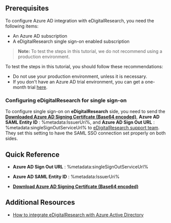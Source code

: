 ## Prerequisites

To configure Azure AD integration with eDigitalResearch, you need the following items:

- An Azure AD subscription
- A eDigitalResearch single sign-on enabled subscription

> **Note:**
> To test the steps in this tutorial, we do not recommend using a production environment.

To test the steps in this tutorial, you should follow these recommendations:

- Do not use your production environment, unless it is necessary.
- If you don't have an Azure AD trial environment, you can get a one-month trial [here](https://azure.microsoft.com/pricing/free-trial/).

### Configuring eDigitalResearch for single sign-on

To configure single sign-on on **eDigitalResearch** side, you need to send the **[Downloaded Azure AD Signing Certifcate (Base64 encoded)](%metadata:certificateDownloadBase64Url%)**, **Azure AD SAML Entity ID** : %metadata:IssuerUri%, and  **Azure AD Sign Out URL** : %metadata:singleSignOutServiceUrl% to [eDigitalResearch support team](http://www.maruedr.com/contact). They set this setting to have the SAML SSO connection set properly on both sides.

## Quick Reference

* **Azure AD Sign Out URL** : %metadata:singleSignOutServiceUrl%

* **Azure AD SAML Entity ID** : %metadata:IssuerUri%

* **[Download Azure AD Signing Certifcate (Base64 encoded)](%metadata:certificateDownloadBase64Url%)**



## Additional Resources

* [How to integrate eDigitalResearch with Azure Active Directory](https://docs.microsoft.com/azure/active-directory/active-directory-saas-edigitalresearch-tutorial)
